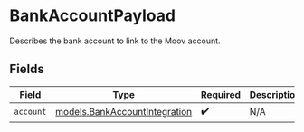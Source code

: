 # BankAccountPayload

Describes the bank account to link to the Moov account.


## Fields

| Field                                                                | Type                                                                 | Required                                                             | Description                                                          |
| -------------------------------------------------------------------- | -------------------------------------------------------------------- | -------------------------------------------------------------------- | -------------------------------------------------------------------- |
| `account`                                                            | [models.BankAccountIntegration](../models/bankaccountintegration.md) | :heavy_check_mark:                                                   | N/A                                                                  |